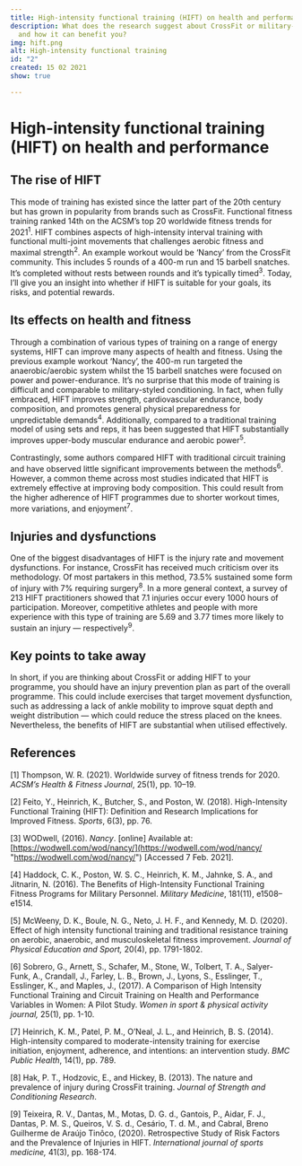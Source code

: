 ```yaml
---
title: High-intensity functional training (HIFT) on health and performance
description: What does the research suggest about CrossFit or military-style training
  and how it can benefit you?
img: hift.png
alt: High-intensity functional training
id: "2"
created: 15 02 2021
show: true

---
```

# High-intensity functional training (HIFT) on health and performance

## The rise of HIFT

This mode of training has existed since the latter part of the 20th century but has grown in popularity from brands such as CrossFit. Functional fitness training ranked 14th on the ACSM’s top 20 worldwide fitness trends for 2021<sup>1</sup>. HIFT combines aspects of high-intensity interval training with functional multi-joint movements that challenges aerobic fitness and maximal strength<sup>2</sup>. An example workout would be ‘Nancy’ from the CrossFit community. This includes 5 rounds of a 400-m run and 15 barbell snatches. It’s completed without rests between rounds and it’s typically timed<sup>3</sup>. Today, I’ll give you an insight into whether if HIFT is suitable for your goals, its risks, and potential rewards.

## Its effects on health and fitness

Through a combination of various types of training on a range of energy systems, HIFT can improve many aspects of health and fitness. Using the previous example workout ‘Nancy’, the 400-m run targeted the anaerobic/aerobic system whilst the 15 barbell snatches were focused on power and power-endurance. It’s no surprise that this mode of training is difficult and comparable to military-styled conditioning. In fact, when fully embraced, HIFT improves strength, cardiovascular endurance, body composition, and promotes general physical preparedness for unpredictable demands<sup>4</sup>. Additionally, compared to a traditional training model of using sets and reps, it has been suggested that HIFT substantially improves upper-body muscular endurance and aerobic power<sup>5</sup>.

Contrastingly, some authors compared HIFT with traditional circuit training and have observed little significant improvements between the methods<sup>6</sup>. However, a common theme across most studies indicated that HIFT is extremely effective at improving body composition. This could result from the higher adherence of HIFT programmes due to shorter workout times, more variations, and enjoyment<sup>7</sup>.

## Injuries and dysfunctions

One of the biggest disadvantages of HIFT is the injury rate and movement dysfunctions. For instance, CrossFit has received much criticism over its methodology. Of most partakers in this method, 73.5% sustained some form of injury with 7% requiring surgery<sup>8</sup>. In a more general context, a survey of 213 HIFT practitioners showed that 7.1 injuries occur every 1000 hours of participation. Moreover, competitive athletes and people with more experience with this type of training are 5.69 and 3.77 times more likely to sustain an injury — respectively<sup>9</sup>.

## Key points to take away

In short, if you are thinking about CrossFit or adding HIFT to your programme, you should have an injury prevention plan as part of the overall programme. This could include exercises that target movement dysfunction, such as addressing a lack of ankle mobility to improve squat depth and weight distribution — which could reduce the stress placed on the knees. Nevertheless, the benefits of HIFT are substantial when utilised effectively.

## References

\[1\] Thompson, W. R. (2021). Worldwide survey of fitness trends for 2020. _ACSMʼs Health & Fitness Journal_, 25(1), pp. 10–19.

\[2\] Feito, Y., Heinrich, K., Butcher, S., and Poston, W. (2018). High-Intensity Functional Training (HIFT): Definition and Research Implications for Improved Fitness. _Sports_, 6(3), pp. 76.

\[3\] WODwell, (2016). _Nancy_. \[online\] Available at: [https://wodwell.com/wod/nancy/](https://wodwell.com/wod/nancy/ "https://wodwell.com/wod/nancy/") \[Accessed 7 Feb. 2021\].

\[4\] Haddock, C. K., Poston, W. S. C., Heinrich, K. M., Jahnke, S. A., and Jitnarin, N. (2016). The Benefits of High-Intensity Functional Training Fitness Programs for Military Personnel. _Military Medicine_, 181(11), e1508–e1514.

\[5\] McWeeny, D. K., Boule, N. G., Neto, J. H. F., and Kennedy, M. D. (2020). Effect of high intensity functional training and traditional resistance training on aerobic, anaerobic, and musculoskeletal fitness improvement. _Journal of Physical Education and Sport,_ 20(4), pp. 1791-1802.

\[6\] Sobrero, G., Arnett, S., Schafer, M., Stone, W., Tolbert, T. A., Salyer-Funk, A., Crandall, J., Farley, L. B., Brown, J., Lyons, S., Esslinger, T., Esslinger, K., and Maples, J., (2017). A Comparison of High Intensity Functional Training and Circuit Training on Health and Performance Variables in Women: A Pilot Study. _Women in sport & physical activity journal,_ 25(1), pp. 1-10.

\[7\] Heinrich, K. M., Patel, P. M., O’Neal, J. L., and Heinrich, B. S. (2014). High-intensity compared to moderate-intensity training for exercise initiation, enjoyment, adherence, and intentions: an intervention study. _BMC Public Health_, 14(1), pp. 789.

\[8\] Hak, P. T., Hodzovic, E., and Hickey, B. (2013). The nature and prevalence of injury during CrossFit training. _Journal of Strength and Conditioning Research_.

\[9\] Teixeira, R. V., Dantas, M., Motas, D. G. d., Gantois, P., Aidar, F. J., Dantas, P. M. S., Queiros, V. S. d., Cesário, T. d. M., and Cabral, Breno Guilherme de Araújo Tinôco, (2020). Retrospective Study of Risk Factors and the Prevalence of Injuries in HIFT. _International journal of sports medicine,_ 41(3), pp. 168-174.